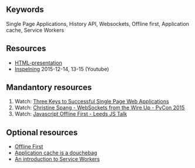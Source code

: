 ## Keywords
Single Page Applications, History API, Websockets, Offline first, Application cache, Service Workers

## Resources
- [HTML-presentation](https://rawgit.com/1dv022/syllabus/master/lectures/05/index.html#/)
- [Inspelning](https://youtu.be/cyX3NKQZMR0) 2015-12-14, 13-15 (Youtube)


## Mandantory resources
1. Watch: [Three Keys to Successful Single Page Web Applications](https://youtu.be/46Bu9ms9mBg)
2. Watch: [Christine Spang - WebSockets from the Wire Up - PyCon 2015](https://youtu.be/u5QT3luWx7w)
3. Watch: [Javascript Offline First - Leeds JS Talk](https://youtu.be/PEHGSiC9_ck)

## Optional resources
* [Offline First](http://alistapart.com/article/offline-first)
* [Application cache is a douchebag](http://alistapart.com/article/application-cache-is-a-douchebag)
* [An introduction to Service Workers](http://www.html5rocks.com/en/tutorials/service-worker/introduction/)
